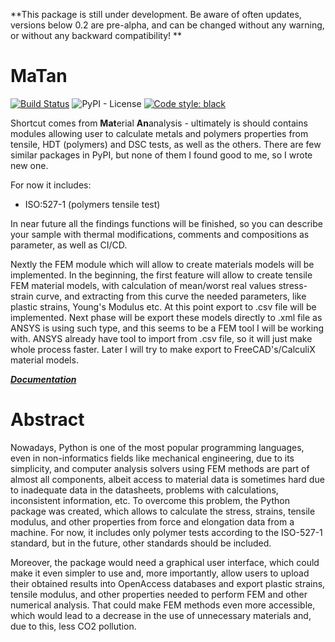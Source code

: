 **This package is still under development. Be aware of often updates, versions
below 0.2 are pre-alpha, and can be changed without any warning, or without any
backward compatibility! **

# MaTan
[![Build Status](https://ci.codeberg.org/api/badges/12476/status.svg)](https://ci.codeberg.org/repos/12476)
![PyPI - License](https://img.shields.io/pypi/l/matan)
[![Code style: black](https://img.shields.io/badge/code%20style-black-000000.svg)](https://github.com/psf/black)

Shortcut comes from **Mat**erial **An**analysis - ultimately is should contains
modules allowing user to calculate metals and polymers
properties from tensile, HDT (polymers) and DSC tests, as well as the
others. There are few similar packages in PyPI, but none of them I found good to
me, so I wrote new one.

For now it includes:
- ISO:527-1 (polymers tensile test)

In near future all the findings functions will be finished, so you can describe
your sample with thermal modifications, comments and compositions as parameter,
as well as CI/CD. 

Nextly the FEM module which will allow to create materials models will be
implemented.  In the beginning, the first feature will allow to create tensile
FEM material models, with calculation of mean/worst real values stress-strain
curve, and extracting from this curve the needed parameters, like plastic
strains, Young's Modulus etc. At this point export to .csv file will be
implemented. Next phase will be export these models
directly to .xml file as ANSYS is using such type, and this seems to be a FEM
tool I will be working with. ANSYS already have tool to import from .csv file,
so it will just make whole process faster. Later I will try to make export to
FreeCAD's/CalculiX material models. 

_**[Documentation](https://matan.codeberg.page)**_

# Abstract

Nowadays, Python is one of the most popular programming languages, even in
non-informatics fields like mechanical engineering, due to its simplicity, and
computer analysis solvers using FEM methods are part of almost all components,
albeit access to material data is sometimes hard due to inadequate data in the
datasheets, problems with calculations, inconsistent information, etc. To
overcome this problem, the Python package was created, which allows to calculate
the stress, strains, tensile modulus, and other properties from force and
elongation data from a machine. For now, it includes only polymer tests
according to the ISO-527-1 standard, but in the future, other standards should
be included.

Moreover, the package would need a graphical user interface, which could make it
even simpler to use and, more importantly, allow users to upload their obtained
results into OpenAccess databases and export plastic strains, tensile modulus,
and other properties needed to perform FEM and other numerical analysis. That
could make FEM methods even more accessible, which would lead to a decrease in
the use of unnecessary materials and, due to this, less CO2 pollution.
